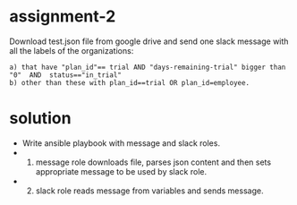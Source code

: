 # assignment-2
Download test.json file from google drive and send one slack message with all the labels of the organizations:

    a) that have "plan_id"== trial AND "days-remaining-trial" bigger than "0"  AND  status=="in_trial"
    b) other than these with plan_id==trial OR plan_id=employee.

# solution
* Write ansible playbook with message and slack roles.
* 1. message role downloads file, parses json content and then sets appropriate message to be used by slack role.
* 2. slack role reads message from variables and sends message.